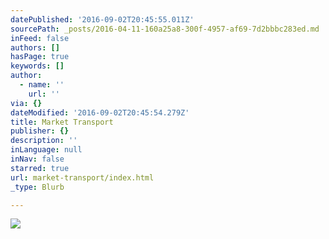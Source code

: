 ```yaml
---
datePublished: '2016-09-02T20:45:55.011Z'
sourcePath: _posts/2016-04-11-160a25a8-300f-4957-af69-7d2bbbc283ed.md
inFeed: false
authors: []
hasPage: true
keywords: []
author:
  - name: ''
    url: ''
via: {}
dateModified: '2016-09-02T20:45:54.279Z'
title: Market Transport
publisher: {}
description: ''
inLanguage: null
inNav: false
starred: true
url: market-transport/index.html
_type: Blurb

---
```

![](https://the-grid-user-content.s3-us-west-2.amazonaws.com/57a710fa-ed66-41e2-992d-a79243f30634.jpg)